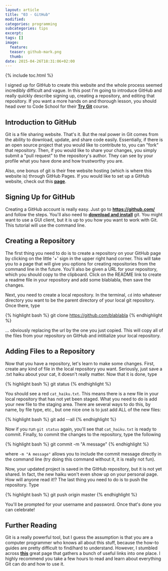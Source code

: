 ```yaml
---
layout: article
title: "03 - GitHub"
modified:
categories: programming
subcategories: tips
excerpt:
tags: []
image:
  feature:
  teaser: github-mark.png
  thumb:
date: 2015-04-26T18:31:06+02:00
---
```


{% include toc.html %}

I signed up for GitHub to create this website and the whole process seemed incredibly difficult and vague.  In this post I'm going to introduce GitHub and really quickly describe signing up, creating a repository, and editing that repository.  If you want a more hands on and thorough lesson, you should head over to Code School for their <a href="https://www.codeschool.com/courses/try-git" target="_blank"><strong>Try Git</strong></a> course.

Introduction to GitHub
--------------
Git is a file sharing website.  That's it.  But the real power in Git comes from the ability to download, update, and share code easily.  Essentially, if there is an open source project that you would like to contribute to, you can "fork" that repository.  Then, if you would like to share your changes, you simply submit a "pull request" to the repository's author.  They can see by your profile what you have done and how trustworthy you are.

Also, one bonus of git is their free website hosting (which is where this website is) through GitHub Pages.  If you would like to set up a GitHub website, check out this <a href="https://pages.github.com/" target="_blank"><strong>page</strong></a>.

Signing Up for GitHub
--------------
Creating a GitHub account is really easy.  Just go to <a href="https://github.com/" target="_blank"><strong>https://github.com/</strong></a> and follow the steps.  You'll also need to <a href="http://git-scm.com/downloads" target="_blank"><strong>download and install</strong></a> git.  You might want to use a GUI client, but it is up to you how you want to work with Git.  This tutorial will use the command line.


Creating a Repository
--------------
The first thing you need to do is to create a repository on your GitHub page by clicking on the little '+' sign in the upper right hand corner.  This will take you to a page that will give you options for creating repositories from the command line in the future.  You'll also be given a URL for your repository, which you should copy to the clipboard.  Click on the README link to create a readme file in your repository and add some blablabla, then save the changes.

Next, you need to create a local repository.  In the terminal, <code>cd</code> into whatever directory you want to be the parent directory of your local git repository.  Once there, type

{% highlight bash %}
git clone https://github.com/blablabla
{% endhighlight %}

... obviously replacing the url by the one you just copied.  This will copy all of the files from your repository on GitHub and intitialize your local repository.  

Adding Files to a Repository
--------------

Now that you have a repository, let's learn to make some changes.  First, create any kind of file in the local repository you want.  Seriously, just save a .txt haiku about your cat, it doesn't really matter.  Now that it is done, type

{% highlight bash %}
git status
{% endhighlight %}

You should see a red <code>cat_haiku.txt</code>.  This means there is a new file in your local repository that has not yet been staged.  What you need to do is add your new file to the staging area.  There are several ways to do this, by name, by file type, etc., but one nice one is to just add ALL of the new files:

{% highlight bash %}
git add --all
{% endhighlight %}

Now if you run <code>git status</code> again, you'll see that <code>cat_haiku.txt</code> is ready to commit.  Finally, to commit the changes to the repository, type the following

{% highlight bash %}
git commit -m "A message"
{% endhighlight %}

where <code>-m "A message"</code> allows you to include the commit message directly in the command line (try doing this command without it, it is really not fun).

Now, your updated project is saved in the GitHub repository, but it is not yet shared.  In fact, the new haiku won't even show up on your personal page.  How will anyone read it!?  The last thing you need to do is to push the repository.  Type

{% highlight bash %}
git push origin master
{% endhighlight %}

You'll be prompted for your username and password.  Once that's done you can celebrate!

Further Reading
---------------
Git is a really powerful tool, but I guess the assumption is that you are a computer programmer who knows all about this stuff, because the how-to guides are pretty difficult to find/hard to understand.  However, I stumbled across <a href="https://sethrobertson.github.io/GitBestPractices/" target="_blank"><strong>this</strong></a> great page that gathers a bunch of useful links into one place.  I highly recommend you take a few hours to read and learn about everything Git can do and how to use it.
